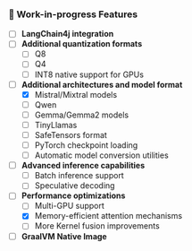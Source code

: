 ### 🚧 Work-in-progress Features

- [ ] **LangChain4j integration**
- [ ] **Additional quantization formats**
  - [ ] Q8 
  - [ ] Q4
  - [ ] INT8 native support for GPUs
- [ ] **Additional architectures and model format**
  - [x] Mistral/Mixtral models
  - [ ] Qwen
  - [ ] Gemma/Gemma2 models
  - [ ] TinyLlamas
  - [ ] SafeTensors format
  - [ ] PyTorch checkpoint loading
  - [ ] Automatic model conversion utilities
- [ ] **Advanced inference capabilities**
  - [ ] Batch inference support
  - [ ] Speculative decoding
- [ ] **Performance optimizations**
  - [ ] Multi-GPU support
  - [X] Memory-efficient attention mechanisms
  - [ ] More Kernel fusion improvements
- [ ] **GraalVM Native Image**
